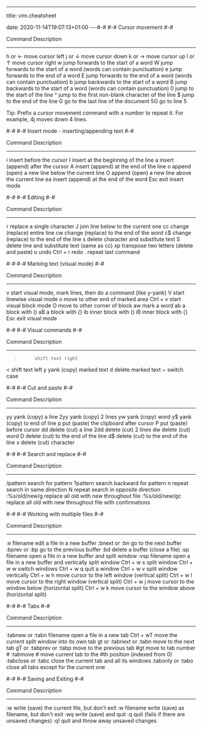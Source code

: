 ---
title: vim.cheatsheet

date: 2020-11-14T19:07:13+01:00
---#-#
#-# Cursor movement
#-#

Command    Description
-------    -----------
h or ←     move cursor left
j or ↓     move cursor down
k or →     move cursor up
l or ↑     move cursor right
w          jump forwards to the start of a word
W          jump forwards to the start of a word (words can contain punctuation)
e          jump forwards to the end of a word
E          jump forwards to the end of a word (words can contain punctuation)
b          jump backwards to the start of a word
B          jump backwards to the start of a word (words can contain punctuation)
0          jump to the start of the line
^          jump to the first non-blank character of the line
$          jump to the end of the line
G          go to the last line of the document
5G         go to line 5

Tip: Prefix a cursor movement command with a number to repeat it.
     For example, 4j moves down 4 lines.



#-#
#-# Insert mode - inserting/appending text
#-#

Command    Description
-------    -----------
i          insert before the cursor
I          insert at the beginning of the line
a          insert (append) after the cursor
A          insert (append) at the end of the line
o          append (open) a new line below the current line
O          append (open) a new line above the current line
ea         insert (append) at the end of the word
Esc        exit insert mode



#-#
#-# Editing
#-#

Command    Description
-------    -----------
r          replace a single character
J          join line below to the current one
cc         change (replace) entire line
cw         change (replace) to the end of the word
c$         change (replace) to the end of the line
s          delete character and substitute text
S          delete line and substitute text (same as cc)
xp         transpose two letters (delete and paste)
u          undo
Ctrl + r   redo
.          repeat last command



#-#
#-# Marking text (visual mode)
#-#

Command    Description
-------    -----------
v          start visual mode, mark lines, then do a command (like y-yank)
V          start linewise visual mode
o          move to other end of marked area
Ctrl + v   start visual block mode
O          move to other corner of block
aw         mark a word
ab         a block with ()
aB         a block with {}
ib         inner block with ()
iB         inner block with {}
Esc        exit visual mode



#-#
#-# Visual commands
#-#

Command    Description
-------    -----------
>          shift text right
<          shift text left
y          yank (copy) marked text
d          delete marked text
~          switch case



#-#
#-# Cut and paste
#-#

Command    Description
-------    -----------
yy         yank (copy) a line
2yy        yank (copy) 2 lines
yw         yank (copy) word
y$         yank (copy) to end of line
p          put (paste) the clipboard after cursor
P          put (paste) before cursor
dd         delete (cut) a line
2dd        delete (cut) 2 lines
dw         delete (cut) word
D          delete (cut) to the end of the line
d$         delete (cut) to the end of the line
x          delete (cut) character



#-#
#-# Search and replace
#-#

Command           Description
-------           -----------
/pattern          search for pattern
?pattern          search backward for pattern
n                 repeat search in same direction
N                 repeat search in opposite direction
:%s/old/new/g     replace all old with new throughout file
:%s/old/new/gc    replace all old with new throughout file with confirmations



#-#
#-# Working with multiple files
#-#

Command          Description
-------          -----------
:e filename      edit a file in a new buffer
:bnext or :bn    go to the next buffer
:bprev or :bp    go to the previous buffer
:bd              delete a buffer (close a file)
:sp filename     open a file in a new buffer and split window
:vsp filename    open a file in a new buffer and vertically split window
Ctrl + w s       split window
Ctrl + w w       switch windows
Ctrl + w q       quit a window
Ctrl + w v       split window vertically
Ctrl + w h       move cursor to the left window (vertical split)
Ctrl + w l       move cursor to the right window (vertical split)
Ctrl + w j       move cursor to the window below (horizontal split)
Ctrl + w k       move cursor to the window above (horizontal split)



#-#
#-# Tabs
#-#

Command                      Description
-------                      -----------
:tabnew or :tabn filename    open a file in a new tab
Ctrl + wT                    move the current split window into its own tab
gt or :tabnext or :tabn      move to the next tab
gT or :tabprev or :tabp      move to the previous tab
#gt                          move to tab number #
:tabmove #                   move current tab to the #th position (indexed from 0)
:tabclose or :tabc           close the current tab and all its windows
:tabonly or :tabo            close all tabs except for the current one



#-#
#-# Saving and Exiting
#-#

Command        Description
-------        -----------
:w             write (save) the current file, but don't exit
:w filename    write (save) as filename, but don't exit
:wq            write (save) and quit
:q             quit (fails if there are unsaved changes)
:q!            quit and throw away unsaved changes



